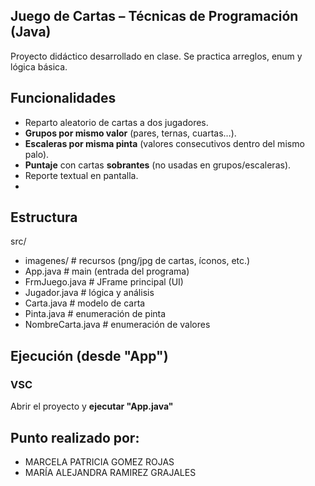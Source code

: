 ## Juego de Cartas – Técnicas de Programación (Java)

Proyecto didáctico desarrollado en clase. Se practica arreglos, enum y lógica básica.

## Funcionalidades

- Reparto aleatorio de cartas a dos jugadores.
- **Grupos por mismo valor** (pares, ternas, cuartas…).
- **Escaleras por misma pinta** (valores consecutivos dentro del mismo palo).
- **Puntaje** con cartas **sobrantes** (no usadas en grupos/escaleras).
- Reporte textual en pantalla.
- 
## Estructura
src/
- imagenes/ # recursos (png/jpg de cartas, íconos, etc.)
- App.java # main (entrada del programa)
- FrmJuego.java # JFrame principal (UI)
- Jugador.java # lógica y análisis
- Carta.java # modelo de carta
- Pinta.java # enumeración de pinta
- NombreCarta.java # enumeración de valores

## Ejecución (desde "App")
### VSC
Abrir el proyecto y **ejecutar "App.java"**

## Punto realizado por:
- MARCELA PATRICIA GOMEZ ROJAS
- MARÍA ALEJANDRA RAMIREZ GRAJALES 
